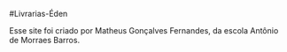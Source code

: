 #Livrarias-Éden

Esse site foi criado por Matheus Gonçalves Fernandes, da escola Antônio de Morraes Barros.
